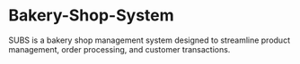 # Bakery-Shop-System
SUBS is a bakery shop management system designed to streamline product management, order processing, and customer transactions.
